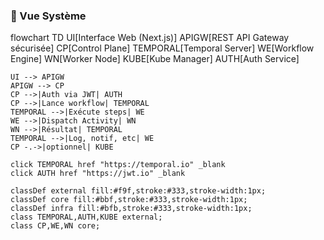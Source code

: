 ### 📡 Vue Système 

flowchart TD
    UI[Interface Web (Next.js)]
    APIGW[REST API Gateway sécurisée]
    CP[Control Plane]
    TEMPORAL[Temporal Server]
    WE[Workflow Engine]
    WN[Worker Node]
    KUBE[Kube Manager]
    AUTH[Auth Service]

    UI --> APIGW
    APIGW --> CP
    CP -->|Auth via JWT| AUTH
    CP -->|Lance workflow| TEMPORAL
    TEMPORAL -->|Exécute steps| WE
    WE -->|Dispatch Activity| WN
    WN -->|Résultat| TEMPORAL
    TEMPORAL -->|Log, notif, etc| WE
    CP -.->|optionnel| KUBE

    click TEMPORAL href "https://temporal.io" _blank
    click AUTH href "https://jwt.io" _blank

    classDef external fill:#f9f,stroke:#333,stroke-width:1px;
    classDef core fill:#bbf,stroke:#333,stroke-width:1px;
    classDef infra fill:#bfb,stroke:#333,stroke-width:1px;
    class TEMPORAL,AUTH,KUBE external;
    class CP,WE,WN core;
